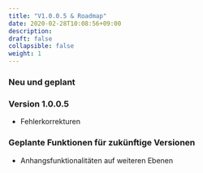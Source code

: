 ```yaml
---
title: "V1.0.0.5 & Roadmap"
date: 2020-02-28T10:08:56+09:00
description: 
draft: false
collapsible: false
weight: 1
---
```

### Neu und geplant

### Version 1.0.0.5
- Fehlerkorrekturen

### Geplante Funktionen für zukünftige Versionen
- Anhangsfunktionalitäten auf weiteren Ebenen

